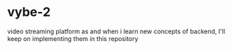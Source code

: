 # vybe-2
video streaming platform
as and when i learn new concepts of backend, I'll keep on implementing them in this repository
